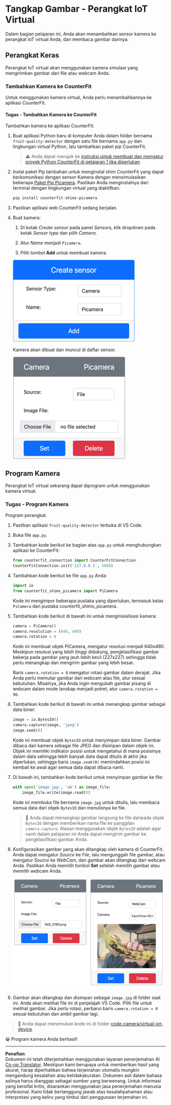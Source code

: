 <!--
CO_OP_TRANSLATOR_METADATA:
{
  "original_hash": "3ba7150ffc4a6999f6c3cfb4906ec7df",
  "translation_date": "2025-08-27T21:03:09+00:00",
  "source_file": "4-manufacturing/lessons/2-check-fruit-from-device/virtual-device-camera.md",
  "language_code": "id"
}
-->
# Tangkap Gambar - Perangkat IoT Virtual

Dalam bagian pelajaran ini, Anda akan menambahkan sensor kamera ke perangkat IoT virtual Anda, dan membaca gambar darinya.

## Perangkat Keras

Perangkat IoT virtual akan menggunakan kamera simulasi yang mengirimkan gambar dari file atau webcam Anda.

### Tambahkan Kamera ke CounterFit

Untuk menggunakan kamera virtual, Anda perlu menambahkannya ke aplikasi CounterFit.

#### Tugas - Tambahkan Kamera ke CounterFit

Tambahkan kamera ke aplikasi CounterFit.

1. Buat aplikasi Python baru di komputer Anda dalam folder bernama `fruit-quality-detector` dengan satu file bernama `app.py` dan lingkungan virtual Python, lalu tambahkan paket pip CounterFit.

    > ⚠️ Anda dapat merujuk ke [instruksi untuk membuat dan mengatur proyek Python CounterFit di pelajaran 1 jika diperlukan](../../../1-getting-started/lessons/1-introduction-to-iot/virtual-device.md).

1. Instal paket Pip tambahan untuk menginstal shim CounterFit yang dapat berkomunikasi dengan sensor Kamera dengan mensimulasikan beberapa [Paket Pip Picamera](https://pypi.org/project/picamera/). Pastikan Anda menginstalnya dari terminal dengan lingkungan virtual yang diaktifkan.

    ```sh
    pip install counterfit-shims-picamera
    ```

1. Pastikan aplikasi web CounterFit sedang berjalan.

1. Buat kamera:

    1. Di kotak *Create sensor* pada panel *Sensors*, klik dropdown pada kotak *Sensor type* dan pilih *Camera*.

    1. Atur *Name* menjadi `Picamera`.

    1. Pilih tombol **Add** untuk membuat kamera.

    ![Pengaturan kamera](../../../../../translated_images/counterfit-create-camera.a5de97f59c0bd3cbe0416d7e89a3cfe86d19fbae05c641c53a91286412af0a34.id.png)

    Kamera akan dibuat dan muncul di daftar sensor.

    ![Kamera yang telah dibuat](../../../../../translated_images/counterfit-camera.001ec52194c8ee5d3f617173da2c79e1df903d10882adc625cbfc493525125d4.id.png)

## Program Kamera

Perangkat IoT virtual sekarang dapat diprogram untuk menggunakan kamera virtual.

### Tugas - Program Kamera

Program perangkat.

1. Pastikan aplikasi `fruit-quality-detector` terbuka di VS Code.

1. Buka file `app.py`.

1. Tambahkan kode berikut ke bagian atas `app.py` untuk menghubungkan aplikasi ke CounterFit:

    ```python
    from counterfit_connection import CounterFitConnection
    CounterFitConnection.init('127.0.0.1', 5000)
    ```

1. Tambahkan kode berikut ke file `app.py` Anda:

    ```python
    import io
    from counterfit_shims_picamera import PiCamera
    ```

    Kode ini mengimpor beberapa pustaka yang diperlukan, termasuk kelas `PiCamera` dari pustaka counterfit_shims_picamera.

1. Tambahkan kode berikut di bawah ini untuk menginisialisasi kamera:

    ```python
    camera = PiCamera()
    camera.resolution = (640, 480)
    camera.rotation = 0
    ```

    Kode ini membuat objek PiCamera, mengatur resolusi menjadi 640x480. Meskipun resolusi yang lebih tinggi didukung, pengklasifikasi gambar bekerja pada gambar yang jauh lebih kecil (227x227) sehingga tidak perlu menangkap dan mengirim gambar yang lebih besar.

    Baris `camera.rotation = 0` mengatur rotasi gambar dalam derajat. Jika Anda perlu memutar gambar dari webcam atau file, atur sesuai kebutuhan. Misalnya, jika Anda ingin mengubah gambar pisang di webcam dalam mode lanskap menjadi potret, atur `camera.rotation = 90`.

1. Tambahkan kode berikut di bawah ini untuk menangkap gambar sebagai data biner:

    ```python
    image = io.BytesIO()
    camera.capture(image, 'jpeg')
    image.seek(0)
    ```

    Kode ini membuat objek `BytesIO` untuk menyimpan data biner. Gambar dibaca dari kamera sebagai file JPEG dan disimpan dalam objek ini. Objek ini memiliki indikator posisi untuk mengetahui di mana posisinya dalam data sehingga lebih banyak data dapat ditulis di akhir jika diperlukan, sehingga baris `image.seek(0)` memindahkan posisi ini kembali ke awal agar semua data dapat dibaca nanti.

1. Di bawah ini, tambahkan kode berikut untuk menyimpan gambar ke file:

    ```python
    with open('image.jpg', 'wb') as image_file:
        image_file.write(image.read())
    ```

    Kode ini membuka file bernama `image.jpg` untuk ditulis, lalu membaca semua data dari objek `BytesIO` dan menulisnya ke file.

    > 💁 Anda dapat menangkap gambar langsung ke file daripada objek `BytesIO` dengan memberikan nama file ke panggilan `camera.capture`. Alasan menggunakan objek `BytesIO` adalah agar nanti dalam pelajaran ini Anda dapat mengirim gambar ke pengklasifikasi gambar Anda.

1. Konfigurasikan gambar yang akan ditangkap oleh kamera di CounterFit. Anda dapat mengatur *Source* ke *File*, lalu mengunggah file gambar, atau mengatur *Source* ke *WebCam*, dan gambar akan ditangkap dari webcam Anda. Pastikan Anda memilih tombol **Set** setelah memilih gambar atau memilih webcam Anda.

    ![CounterFit dengan file yang diatur sebagai sumber gambar, dan webcam yang menunjukkan seseorang memegang pisang dalam pratinjau webcam](../../../../../translated_images/counterfit-camera-options.eb3bd5150a8e7dffbf24bc5bcaba0cf2cdef95fbe6bbe393695d173817d6b8df.id.png)

1. Gambar akan ditangkap dan disimpan sebagai `image.jpg` di folder saat ini. Anda akan melihat file ini di penjelajah VS Code. Pilih file untuk melihat gambar. Jika perlu rotasi, perbarui baris `camera.rotation = 0` sesuai kebutuhan dan ambil gambar lagi.

> 💁 Anda dapat menemukan kode ini di folder [code-camera/virtual-iot-device](../../../../../4-manufacturing/lessons/2-check-fruit-from-device/code-camera/virtual-iot-device).

😀 Program kamera Anda berhasil!

---

**Penafian**:  
Dokumen ini telah diterjemahkan menggunakan layanan penerjemahan AI [Co-op Translator](https://github.com/Azure/co-op-translator). Meskipun kami berupaya untuk memberikan hasil yang akurat, harap diperhatikan bahwa terjemahan otomatis mungkin mengandung kesalahan atau ketidakakuratan. Dokumen asli dalam bahasa aslinya harus dianggap sebagai sumber yang berwenang. Untuk informasi yang bersifat kritis, disarankan menggunakan jasa penerjemahan manusia profesional. Kami tidak bertanggung jawab atas kesalahpahaman atau interpretasi yang keliru yang timbul dari penggunaan terjemahan ini.